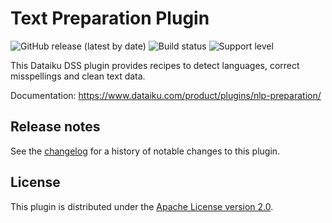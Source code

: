 # Text Preparation Plugin

![GitHub release (latest by date)](https://img.shields.io/github/v/release/dataiku/dss-plugin-nlp-preparation) ![Build status](https://img.shields.io/badge/build-passing-brightgreen) ![Support level](https://img.shields.io/badge/support-Tier%202-yellowgreen)

This Dataiku DSS plugin provides recipes to detect languages, correct misspellings and clean text data.

Documentation: https://www.dataiku.com/product/plugins/nlp-preparation/

## Release notes

See the [changelog](CHANGELOG.md) for a history of notable changes to this plugin.

## License

This plugin is distributed under the [Apache License version 2.0](LICENSE).
